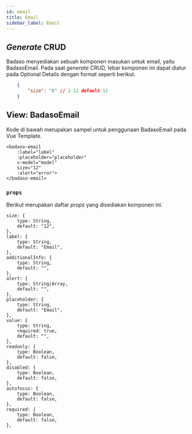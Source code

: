 ```yaml
---
id: email
title: Email
sidebar_label: Email
---
```


## *Generate* CRUD

Badaso menyediakan sebuah komponen masukan untuk email, yaitu BadasoEmail. Pada saat *generate* CRUD, lebar komponen ini dapat diatur pada Optional Details dengan format seperti berikut.
<!--DOCUSAURUS_CODE_TABS-->
<!--JSON-->
```json
    {
        "size": "6" // 1-12 default 12
    }
```
<!--END_DOCUSAURUS_CODE_TABS-->

## View: BadasoEmail

Kode di bawah merupakan sampel untuk penggunaan BadasoEmail pada Vue Template.

<!--DOCUSAURUS_CODE_TABS-->
<!--Vue-->
```vue
<badaso-email
    :label="label"
    :placeholder="placeholder"
    v-model="model"
    size="12"
    :alert="error">
</badaso-email>
```
<!--END_DOCUSAURUS_CODE_TABS-->

### ```props```

Berikut merupakan daftar *props* yang disediakan komponen ini.

```
size: {
    type: String,
    default: "12",
},
label: {
    type: String,
    default: "Email",
},
additionalInfo: {
    type: String,
    default: "",
},
alert: {
    type: String|Array,
    default: "",
},
placeholder: {
    type: String,
    default: "Email",
},
value: {
    type: String,
    required: true,
    default: "",
},
readonly: {
    type: Boolean,
    default: false,
},
disabled: {
    type: Boolean,
    default: false,
},
autofocus: {
    type: Boolean,
    default: false,
},
required: {
    type: Boolean,
    default: false,
},
```
